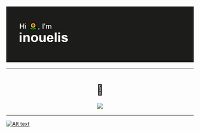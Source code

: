 [![MasterHead](https://github.com/inouelis/inouelis/blob/main/header.png)](https://github.com/inouelis)

---

<h1 align="center">
  💬
</h1>

<p align="center">
  <img src= "https://github.com/inouelis/inouelis/blob/main/cat-sleep.gif">
</p>

---

[![Alt text](https://spotify-recently-played-readme.vercel.app/api?user=c881mhcn9uyiufvboifs02lf0&unique=true&width=500)](https://open.spotify.com/user/c881mhcn9uyiufvboifs02lf0) 


<!--
**inouelis/inouelis** is a ✨ _special_ ✨ repository because its `README.md` (this file) appears on your GitHub profile.

Here are some ideas to get you started:

- 🔭 I’m currently working on ...
- 🌱 I’m currently learning ...
- 👯 I’m looking to collaborate on ...
- 🤔 I’m looking for help with ...
- 💬 Ask me about ...
- 📫 How to reach me: ...
- 😄 Pronouns: ...
- ⚡ Fun fact: ...
-->
